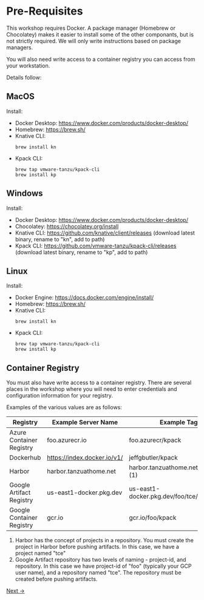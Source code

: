 # Pre-Requisites

This workshop requires Docker. A package manager (Homebrew or Chocolatey) makes it easier to install some of the other
componants, but is not strictly required. We will only write instructions based on package managers.

You will also need write access to a container registry you can access from your workstation.

Details follow:

## MacOS
Install:

- Docker Desktop: https://www.docker.com/products/docker-desktop/
- Homebrew: https://brew.sh/
- Knative CLI:
   ```shell
   brew install kn
   ```
- Kpack CLI:
   ```shell
   brew tap vmware-tanzu/kpack-cli
   brew install kp
   ```

## Windows
Install:

- Docker Desktop: https://www.docker.com/products/docker-desktop/
- Chocolatey: https://chocolatey.org/install
- Knative CLI: https://github.com/knative/client/releases (download latest binary, rename to "kn", add to path)
- Kpack CLI: https://github.com/vmware-tanzu/kpack-cli/releases (download latest binary, rename to "kp", add to path)

## Linux
Install:

- Docker Engine: https://docs.docker.com/engine/install/
- Homebrew: https://brew.sh/
- Knative CLI:
   ```shell
   brew install kn
   ```
- Kpack CLI:
   ```shell
   brew tap vmware-tanzu/kpack-cli
   brew install kp
   ```

## Container Registry

You must also have write access to a container registry. There are several places in the workshop where you will need
to enter credentials and configuration information for your registry.

Examples of the various values are as follows:

| Registry                  | Example Server Name         | Example Tag                               |
|---------------------------|-----------------------------|-------------------------------------------|
| Azure Container Registry  | foo.azurecr.io              | foo.azurecr/kpack                         |
| Dockerhub                 | https://index.docker.io/v1/ | jeffgbutler/kpack                         |
| Harbor                    | harbor.tanzuathome.net      | harbor.tanzuathome.net/tce/kpack (1)      |
| Google Artifact Registry  | us-east1-docker.pkg.dev     | us-east1-docker.pkg.dev/foo/tce/kpack (2) |
| Google Container Registry | gcr.io                      | gcr.io/foo/kpack                          |

1. Harbor has the concept of projects in a repository. You must create the project in Harbor before pushing artifacts.
   In this case, we have a project named "tce"
2. Google Artifact repository has two levels of naming - project-id, and repository. In this case we have project-id
   of "foo" (typically your GCP user name), and a repository named "tce". The repository must be created before pushing
   artifacts.

[Next -&gt;](Exercise01-Install.md)
